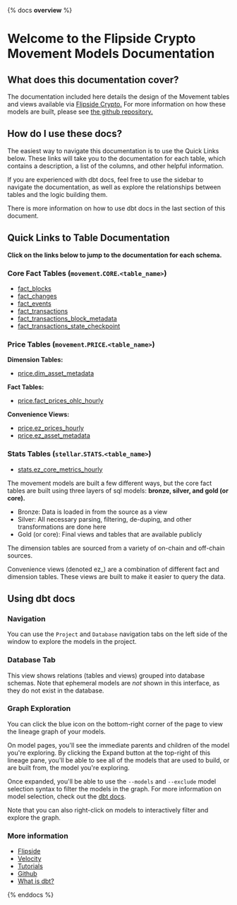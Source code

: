 {% docs __overview__ %}

# Welcome to the Flipside Crypto Movement Models Documentation

## **What does this documentation cover?**
The documentation included here details the design of the Movement
 tables and views available via [Flipside Crypto.](https://flipsidecrypto.xyz/) For more information on how these models are built, please see [the github repository.](https://github.com/flipsideCrypto/movement-models/)

## **How do I use these docs?**
The easiest way to navigate this documentation is to use the Quick Links below. These links will take you to the documentation for each table, which contains a description, a list of the columns, and other helpful information.

If you are experienced with dbt docs, feel free to use the sidebar to navigate the documentation, as well as explore the relationships between tables and the logic building them.

There is more information on how to use dbt docs in the last section of this document.

## **Quick Links to Table Documentation**

**Click on the links below to jump to the documentation for each schema.**

### Core Fact Tables (`movement`.`CORE`.`<table_name>`)
- [fact_blocks](#!/model/model.movement_models.core__fact_blocks)
- [fact_changes](#!/model/model.movement_models.core__fact_changes)
- [fact_events](#!/model/model.movement_models.core__fact_events)
- [fact_transactions](#!/model/model.movement_models.core__fact_transactions)
- [fact_transactions_block_metadata](#!/model/model.movement_models.core__fact_transactions_block_metadata)
- [fact_transactions_state_checkpoint](#!/model/model.movement_models.core__fact_transactions_state_checkpoint)

### Price Tables (`movement`.`PRICE`.`<table_name>`)

**Dimension Tables:**
- [price.dim_asset_metadata](https://flipsidecrypto.github.io/stellar-models/#!/model/model.movement_models.price__dim_asset_metadata)

**Fact Tables:**
- [price.fact_prices_ohlc_hourly](https://flipsidecrypto.github.io/stellar-models/#!/model/model.movement_models.price__fact_prices_ohlc_hourly)

**Convenience Views:**
- [price.ez_prices_hourly](https://flipsidecrypto.github.io/stellar-models/#!/model/model.movement_models.price__ez_prices_hourly)
- [price.ez_asset_metadata](https://flipsidecrypto.github.io/stellar-models/#!/model/model.movement_models.price__ez_asset_metadata)

### Stats Tables (`stellar`.`STATS`.`<table_name>`)

- [stats.ez_core_metrics_hourly](https://flipsidecrypto.github.io/stellar-models/#!/model/model.movement_models.stats__ez_core_metrics_hourly)

The movement models are built a few different ways, but the core fact tables are built using three layers of sql models: **bronze, silver, and gold (or core).**

- Bronze: Data is loaded in from the source as a view
- Silver: All necessary parsing, filtering, de-duping, and other transformations are done here
- Gold (or core): Final views and tables that are available publicly

The dimension tables are sourced from a variety of on-chain and off-chain sources.

Convenience views (denoted ez_) are a combination of different fact and dimension tables. These views are built to make it easier to query the data.

## **Using dbt docs**
### Navigation

You can use the ```Project``` and ```Database``` navigation tabs on the left side of the window to explore the models in the project.

### Database Tab

This view shows relations (tables and views) grouped into database schemas. Note that ephemeral models are *not* shown in this interface, as they do not exist in the database.

### Graph Exploration

You can click the blue icon on the bottom-right corner of the page to view the lineage graph of your models.

On model pages, you'll see the immediate parents and children of the model you're exploring. By clicking the Expand button at the top-right of this lineage pane, you'll be able to see all of the models that are used to build, or are built from, the model you're exploring.

Once expanded, you'll be able to use the ```--models``` and ```--exclude``` model selection syntax to filter the models in the graph. For more information on model selection, check out the [dbt docs](https://docs.getdbt.com/docs/model-selection-syntax).

Note that you can also right-click on models to interactively filter and explore the graph.


### **More information**
- [Flipside](https://flipsidecrypto.xyz/)
- [Velocity](https://app.flipsidecrypto.com/velocity?nav=Discover)
- [Tutorials](https://docs.flipsidecrypto.com/our-data/tutorials)
- [Github](https://github.com/FlipsideCrypto/movement-models)
- [What is dbt?](https://docs.getdbt.com/docs/introduction)

{% enddocs %}